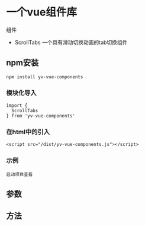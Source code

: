 <!--
 * @path        : \yv-vue-components\README.md
 * @message     : 
 * @Author      : yvangod
-->
<!-- 标题 -->
# 一个vue组件库
<!-- 介绍 -->
组件
- ScrollTabs 一个具有滑动切换动画的tab切换组件

## npm安装
```
npm install yv-vue-components
```
### 模块化导入
```
import {
  ScrollTabs
} from 'yv-vue-components'
```
### 在html中的引入
```
<script src="/dist/yv-vue-components.js"></script>
```
### 示例
```
启动项目查看
```
## 参数

## 方法
